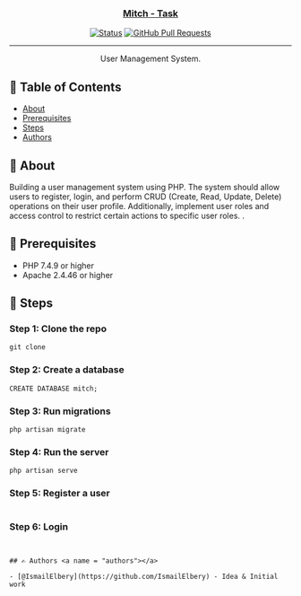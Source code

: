 <p align="center">
  <a href="" rel="noopener">
</p>

<h3 align="center">Mitch - Task</h3>

<div align="center">

[![Status](https://img.shields.io/badge/status-active-success.svg)]()
[![GitHub Pull Requests](https://img.shields.io/github/issues-pr/kylelobo/The-Documentation-Compendium.svg)](https://github.com/kylelobo/The-Documentation-Compendium/pulls)

</div>

---

<p align="center"> User Management System.
    <br> 
</p>

## 📝 Table of Contents

- [About](#about)
- [Prerequisites](#rate_code)
- [Steps](#quality_problems)
- [Authors](#authors)

## 🧐 About <a name = "about"></a>

Building a user management system using PHP. The system
should allow users to register, login, and perform CRUD (Create, Read, Update, Delete)
operations on their user profile. Additionally, implement user roles and access control to restrict
certain actions to specific user roles.
.
## 🏁 Prerequisites <a name = "rate_code"></a>
- PHP 7.4.9 or higher
- Apache 2.4.46 or higher



## 🚀 Steps <a name = "quality_problems"></a>

### Step 1: Clone the repo

```
git clone
```

### Step 2: Create a database

```
CREATE DATABASE mitch;
```

### Step 3: Run migrations

```
php artisan migrate
```

### Step 4: Run the server

```
php artisan serve
```

### Step 5: Register a user

```

```

### Step 6: Login

```


## ✍️ Authors <a name = "authors"></a>

- [@IsmailElbery](https://github.com/IsmailElbery) - Idea & Initial work
